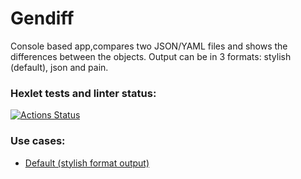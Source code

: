 <h1><b> Gendiff </b></h1>
<p> Console based app,compares two JSON/YAML files and shows the differences between the objects. Output can be in 3 formats: stylish (default), json and pain.</p>

### Hexlet tests and linter status:
[![Actions Status](https://github.com/rus-yanov/java-project-71/workflows/hexlet-check/badge.svg)](https://github.com/rus-yanov/java-project-71/actions)

<h3><b> Use cases:</b></h3> 
<ul>
  <li> <a href="https://asciinema.org/a/IjgbunE0wQuuSML1UaFd37NHR">Default (stylish format output)</a> </li>
</ul>

